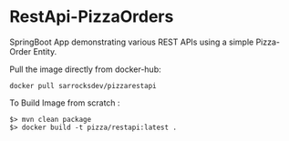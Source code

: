 # RestApi-PizzaOrders
SpringBoot App demonstrating various REST APIs using a simple Pizza-Order Entity.  

Pull the image directly from docker-hub:
```
docker pull sarrocksdev/pizzarestapi
```

To Build Image from scratch :
```
$> mvn clean package
$> docker build -t pizza/restapi:latest .
```
